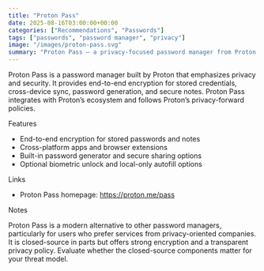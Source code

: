 ```yaml
---
title: "Proton Pass"
date: 2025-08-16T03:00:00+00:00
categories: ["Recommendations", "Passwords"]
tags: ["passwords", "password manager", "privacy"]
image: "/images/proton-pass.svg"
summary: "Proton Pass — a privacy-focused password manager from Proton that offers end-to-end encryption and cross-platform sync."
---
```


Proton Pass is a password manager built by Proton that emphasizes privacy and security. It provides end-to-end encryption for stored credentials, cross-device sync, password generation, and secure notes. Proton Pass integrates with Proton’s ecosystem and follows Proton’s privacy-forward policies.

Features

- End-to-end encryption for stored passwords and notes
- Cross-platform apps and browser extensions
- Built-in password generator and secure sharing options
- Optional biometric unlock and local-only autofill options

Links

- Proton Pass homepage: https://proton.me/pass

Notes

Proton Pass is a modern alternative to other password managers, particularly for users who prefer services from privacy-oriented companies. It is closed-source in parts but offers strong encryption and a transparent privacy policy. Evaluate whether the closed-source components matter for your threat model.
